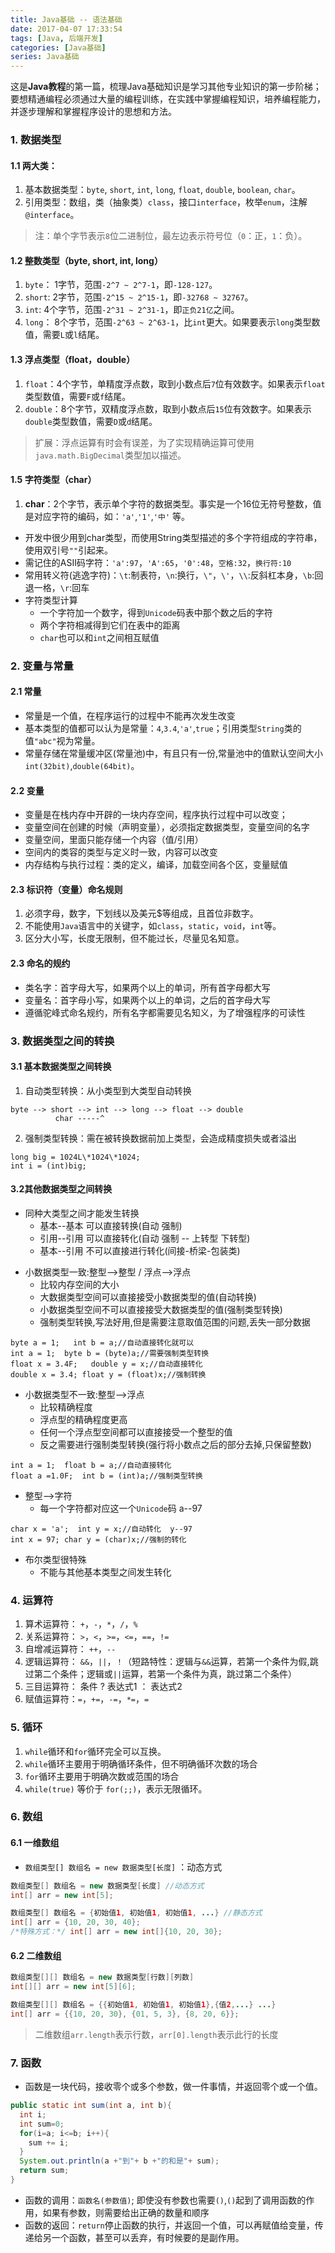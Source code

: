 ```yaml
---
title: Java基础 -- 语法基础
date: 2017-04-07 17:33:54
tags: [Java, 后端开发]
categories: [Java基础]
series: Java基础
---
```


这是**Java教程**的第一篇，梳理Java基础知识是学习其他专业知识的第一步阶梯；要想精通编程必须通过大量的编程训练，在实践中掌握编程知识，培养编程能力，并逐步理解和掌握程序设计的思想和方法。


### 1. 数据类型
#### 1.1 两大类：
1. 基本数据类型：`byte`, `short`, `int`, `long`, `float`, `double`, `boolean`, `char`。
2. 引用类型：数组，类（抽象类）`class`，接口`interface`，枚举`enum`，注解`@interface`。

> 注：单个字节表示`8`位二进制位，最左边表示符号位（`0`：正，`1`：负）。

#### 1.2 整数类型（byte, short, int, long）
1. `byte`： 1字节，范围`-2^7 ~ 2^7-1`，即`-128-127`。
2. `short`: 2字节，范围`-2^15 ~ 2^15-1`，即`-32768 ~ 32767`。
3. `int`: 4个字节，范围`-2^31 ~ 2^31-1`，即`正负21亿`之间。
4. `long`： 8个字节，范围`-2^63 ~ 2^63-1`，比`int`更大。如果要表示`long`类型数值，需要`L`或`l`结尾。

#### 1.3 浮点类型（float，double）
1. `float`：4个字节，单精度浮点数，取到小数点后`7`位有效数字。如果表示`float`类型数值，需要`F`或`f`结尾。
2. `double`：8个字节，双精度浮点数，取到小数点后`15`位有效数字。如果表示`double`类型数值，需要`D`或`d`结尾。

> 扩展：浮点运算有时会有误差，为了实现精确运算可使用`java.math.BigDecimal`类型加以描述。

#### 1.5 字符类型（char）
1. **char**：2个字节，表示单个字符的数据类型。事实是一个16位无符号整数，值是对应字符的编码，如：`'a'`,`'1'`,`'中'` 等。
- 开发中很少用到char类型，而使用String类型描述的多个字符组成的字符串，使用双引号`""`引起来。
- 需记住的ASII码字符：`'a':97`，`'A':65`，`'0':48`，`空格:32`，`换行符:10`
- 常用转义符(逃逸字符)：`\t`:制表符，`\n`:换行，`\"`，`\'`，`\\`:反斜杠本身，`\b`:回退一格，`\r`:回车
- 字符类型计算
  * 一个字符加一个数字，得到`Unicode`码表中那个数之后的字符
  * 两个字符相减得到它们在表中的距离
  * `char`也可以和`int`之间相互赋值


### 2. 变量与常量
#### 2.1 常量
- 常量是一个值，在程序运行的过程中不能再次发生改变
- 基本类型的值都可以认为是常量：`4`,`3.4`,`'a'`,`true`；引用类型`String`类的值`"abc"`视为常量。
- 常量存储在常量缓冲区(常量池)中，有且只有一份,常量池中的值默认空间大小`int(32bit)`,`double(64bit)`。

#### 2.2 变量
- 变量是在栈内存中开辟的一块内存空间，程序执行过程中可以改变；
- 变量空间在创建的时候（声明变量），必须指定数据类型，变量空间的名字
- 变量空间，里面只能存储一个内容（值/引用）
- 空间内的类容的类型与定义时一致，内容可以改变
- 内存结构与执行过程：类的定义，编译，加载空间各个区，变量赋值

#### 2.3 标识符（变量）命名规则
1. 必须字母，数字，下划线以及美元$等组成，且首位非数字。
2. 不能使用`Java`语言中的关键字，如`class`，`static`，`void`，`int`等。
3. 区分大小写，长度无限制，但不能过长，尽量见名知意。

#### 2.3 命名的规约
- 类名字：首字母大写，如果两个以上的单词，所有首字母都大写
- 变量名：首字母小写，如果两个以上的单词，之后的首字母大写
- 遵循驼峰式命名规约，所有名字都需要见名知义，为了增强程序的可读性


### 3. 数据类型之间的转换
#### 3.1 基本数据类型之间转换
1. 自动类型转换：从小类型到大类型自动转换

```
byte --> short --> int --> long --> float --> double
          char -----^
```

2. 强制类型转换：需在被转换数据前加上类型，会造成精度损失或者溢出

```
long big = 1024L\*1024\*1024;
int i = (int)big;
```

#### 3.2其他数据类型之间转换
- 同种大类型之间才能发生转换
    * 基本--基本   可以直接转换(自动 强制)
    * 引用--引用   可以直接转化(自动 强制 -- 上转型 下转型)
    * 基本--引用   不可以直接进行转化(间接-桥梁-包装类)

* 小数据类型一致:整型-->整型 / 浮点-->浮点
    + 比较内存空间的大小
    + 大数据类型空间可以直接接受小数据类型的值(自动转换)
    + 小数据类型空间不可以直接接受大数据类型的值(强制类型转换)
    + 强制类型转换,写法好用,但是需要注意取值范围的问题,丢失一部分数据

```
byte a = 1;   int b = a;//自动直接转化就可以
int a = 1;  byte b = (byte)a;//需要强制类型转换
float x = 3.4F;   double y = x;//自动直接转化
double x = 3.4; float y = (float)x;//强制转换
```

* 小数据类型不一致:整型-->浮点
    + 比较精确程度
    + 浮点型的精确程度更高
    + 任何一个浮点型空间都可以直接接受一个整型的值
    + 反之需要进行强制类型转换(强行将小数点之后的部分去掉,只保留整数)

```
int a = 1;  float b = a;//自动直接转化
float a =1.0F;  int b = (int)a;//强制类型转换
```

* 整型-->字符
    + 每一个字符都对应这一个`Unicode`码   a--97

```
char x = 'a';  int y = x;//自动转化  y--97
int x = 97; char y = (char)x;//强制的转化
```

* 布尔类型很特殊
    + 不能与其他基本类型之间发生转化


### 4. 运算符
1. 算术运算符： `+`，`-`，`*`，`/`，`%`
2. 关系运算符： `>`，`<`，`>=`，`<=`，`==`，`!=`
3. 自增减运算符： `++`，`--`
4. 逻辑运算符： `&&`，`||`，`！`（短路特性：逻辑与`&&`运算，若第一个条件为假,跳过第二个条件；逻辑或`||`运算，若第一个条件为真，跳过第二个条件）
5. 三目运算符： 条件 ? 表达式1 ： 表达式2
6. 赋值运算符：`=`，`+=`，`-=`，`*=`，`=` 


### 5. 循环
1. `while`循环和`for`循环完全可以互换。
2. `while`循环主要用于明确循环条件，但不明确循环次数的场合
3. `for`循环主要用于明确次数或范围的场合
4. `while(true)` 等价于 `for(;;)`，表示无限循环。


### 6. 数组
#### 6.1 一维数组
- `数组类型[] 数组名 = new 数据类型[长度]` ：动态方式

``` java
数组类型[] 数组名 = new 数据类型[长度] //动态方式
int[] arr = new int[5];
```

``` java
数组类型[] 数组名 = {初始值1, 初始值1, 初始值1, ...} //静态方式
int[] arr = {10, 20, 30, 40};
/*特殊方式：*/ int[] arr = new int[]{10, 20, 30};
```

#### 6.2 二维数组

``` java
数组类型[][] 数组名 = new 数据类型[行数][列数]
int[][] arr = new int[5][6];
```

``` java
数组类型[][] 数组名 = {{初始值1, 初始值1, 初始值1},{值2,...} ...}
int[] arr = {{10, 20, 30}, {01, 5, 3}, {8, 20, 6}};
```

> 二维数组`arr.length`表示行数，`arr[0].length`表示此行的长度


### 7. 函数
- 函数是一块代码，接收零个或多个参数，做一件事情，并返回零个或一个值。

``` java
public static int sum(int a, int b){
  int i;
  int sum=0;
  for(i=a; i<=b; i++){
    sum += i;
  }
  System.out.println(a +"到"+ b +"的和是"+ sum);
  return sum;
}
```

- 函数的调用：`函数名(参数值)`; 即使没有参数也需要`()`,`()`起到了调用函数的作用，如果有参数，则需要给出正确的数量和顺序
- 函数的返回：`return`停止函数的执行，并返回一个值，可以再赋值给变量，传递给另一个函数，甚至可以丢弃，有时候要的是副作用。

